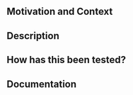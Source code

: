 ## Motivation and Context
[//]: #  (Why is this change required? What problem does it solve?)

## Description
[//]: # (Describe your changes in detail)

## How has this been tested?
[//]: # (Please describe in detail how you tested your changes)

## Documentation
[//]: # (Does this PR require documentation updates?)
